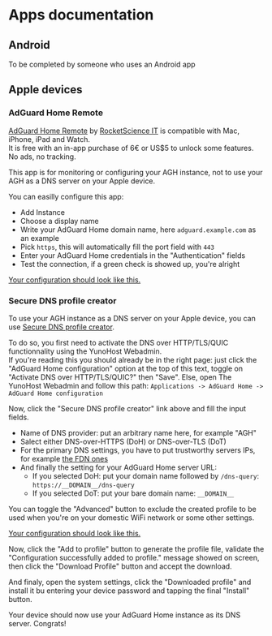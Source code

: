 # Apps documentation

## Android

To be completed by someone who uses an Android app

## Apple devices

### AdGuard Home Remote

[AdGuard Home Remote](https://apps.apple.com/app/id1543143740) by [RocketScience IT](https://rocketscience-it.nl/) is compatible with Mac, iPhone, iPad and Watch.  
It is free with an in-app purchase of 6€ or US$5 to unlock some features. No ads, no tracking.

This app is for monitoring or configuring your AGH instance, not to use your AGH as a DNS server on your Apple device.

You can easilly configure this app:

- Add Instance
- Choose a display name
- Write your AdGuard Home domain name, here `adguard.example.com` as an example
- Pick `https`, this will automatically fill the port field with `443`
- Enter your AdGuard Home credentials in the "Authentication" fields
- Test the connection, if a green check is showed up, you're alright

[Your configuration should look like this.](https://raw.githubusercontent.com/YunoHost-Apps/adguardhome_ynh/master/doc/screenshots/apps/AGH-remote.PNG)

### Secure DNS profile creator

To use your AGH instance as a DNS server on your Apple device, you can use [Secure DNS profile creator](https://dns.notjakob.com/index.html).

To do so, you first need to activate the DNS over HTTP/TLS/QUIC functionnality using the YunoHost Webadmin.  
If you're reading this you should already be in the right page: just click the "AdGuard Home configuration" option at the top of this text, toggle on "Activate DNS over HTTP/TLS/QUIC?" then "Save".
Else, open The YunoHost Webadmin and follow this path: `Applications -> AdGuard Home -> AdGuard Home configuration`

Now, click the "Secure DNS profile creator" link above and fill the input fields.

- Name of DNS provider: put an arbitrary name here, for example "AGH"
- Salect either DNS-over-HTTPS (DoH) or DNS-over-TLS (DoT)
- For the primary DNS settings, you have to put trustworthy servers IPs, for example [the FDN ones](https://www.fdn.fr/actions/dns/)
- And finally the setting for your AdGuard Home server URL:
  - If you selected DoH: put your domain name followed by `/dns-query`: `https://__DOMAIN__/dns-query`
  - If you selected DoT: put your bare domain name: `__DOMAIN__`

You can toggle the "Advanced" button to exclude the created profile to be used when you're on your domestic WiFi network or some other settings.

[Your configuration should look like this.](https://raw.githubusercontent.com/YunoHost-Apps/adguardhome_ynh/master/doc/screenshots/apps/DNS-profile-creator.jpeg)

Now, click the "Add to profile" button to generate the profile file, validate the "Configuration successfully added to profile." message showed on screen, then click the "Download Profile" button and accept the download.

And finaly, open the system settings, click the "Downloaded profile" and install it bu entering your device password and tapping the final "Install" button.

Your device should now use your AdGuard Home instance as its DNS server. Congrats!
